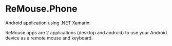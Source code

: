 # ReMouse.Phone
Android application using .NET Xamarin.

ReMouse apps are 2 applications (desktop and android) to use your Android device as a remote mouse and keyboard.
